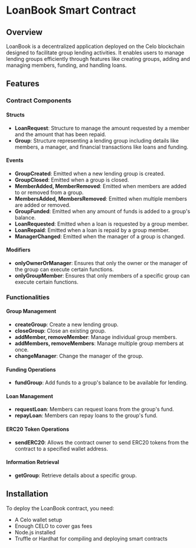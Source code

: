 # LoanBook Smart Contract

## Overview

LoanBook is a decentralized application deployed on the Celo blockchain designed to facilitate group lending activities. It enables users to manage lending groups efficiently through features like creating groups, adding and managing members, funding, and handling loans. 

## Features

### Contract Components

#### Structs
- **LoanRequest**: Structure to manage the amount requested by a member and the amount that has been repaid.
- **Group**: Structure representing a lending group including details like members, a manager, and financial transactions like loans and funding.

#### Events
- **GroupCreated**: Emitted when a new lending group is created.
- **GroupClosed**: Emitted when a group is closed.
- **MemberAdded, MemberRemoved**: Emitted when members are added to or removed from a group.
- **MembersAdded, MembersRemoved**: Emitted when multiple members are added or removed.
- **GroupFunded**: Emitted when any amount of funds is added to a group's balance.
- **LoanRequested**: Emitted when a loan is requested by a group member.
- **LoanRepaid**: Emitted when a loan is repaid by a group member.
- **ManagerChanged**: Emitted when the manager of a group is changed.

#### Modifiers
- **onlyOwnerOrManager**: Ensures that only the owner or the manager of the group can execute certain functions.
- **onlyGroupMember**: Ensures that only members of a specific group can execute certain functions.

### Functionalities

#### Group Management
- **createGroup**: Create a new lending group.
- **closeGroup**: Close an existing group.
- **addMember, removeMember**: Manage individual group members.
- **addMembers, removeMembers**: Manage multiple group members at once.
- **changeManager**: Change the manager of the group.

#### Funding Operations
- **fundGroup**: Add funds to a group's balance to be available for lending.

#### Loan Management
- **requestLoan**: Members can request loans from the group's fund.
- **repayLoan**: Members can repay loans to the group's fund.

#### ERC20 Token Operations
- **sendERC20**: Allows the contract owner to send ERC20 tokens from the contract to a specified wallet address.

#### Information Retrieval
- **getGroup**: Retrieve details about a specific group.

## Installation

To deploy the LoanBook contract, you need:
- A Celo wallet setup
- Enough CELO to cover gas fees
- Node.js installed
- Truffle or Hardhat for compiling and deploying smart contracts
